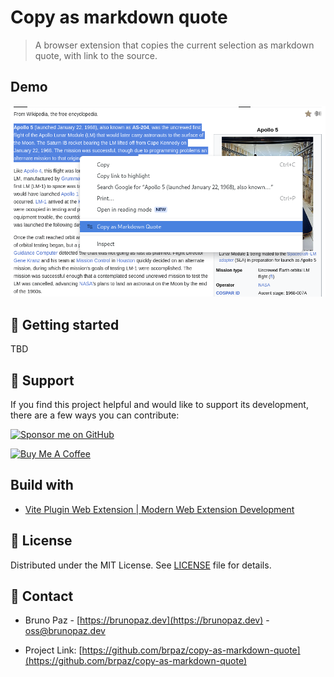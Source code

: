 # Copy as markdown quote

> A browser extension that copies the current selection as markdown quote, with link to the source.

## Demo

![docs/extensionMenu.png](docs/extensionMenu.png)


## 🚀 Getting started

TBD

## 🫶 Support

If you find this project helpful and would like to support its development, there are a few ways you can contribute:

[![Sponsor me on GitHub](https://img.shields.io/badge/Sponsor-%E2%9D%A4-%23db61a2.svg?&logo=github&logoColor=red&&style=for-the-badge&labelColor=white)](https://github.com/sponsors/brpaz)

<a href="https://www.buymeacoffee.com/Z1Bu6asGV" target="_blank"><img src="https://www.buymeacoffee.com/assets/img/custom_images/orange_img.png" alt="Buy Me A Coffee" style="height: auto !important;width: auto !important;" ></a>

## Build with

- [Vite Plugin Web Extension | Modern Web Extension Development](https://vite-plugin-web-extension.aklinker1.io/)

## 📃 License

Distributed under the MIT License. See [LICENSE](LICENSE) file for details.

## 📩 Contact

- Bruno Paz - [https://brunopaz.dev](https://brunopaz.dev) - oss@brunopaz.dev

- Project Link: [https://github.com/brpaz/copy-as-markdown-quote](https://github.com/brpaz/copy-as-markdown-quote)

